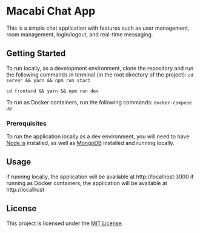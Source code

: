 # Macabi Chat App

This is a simple chat application with features such as user management, room management, login/logout, and real-time messaging.

## Getting Started
To run locally, as a development environment, clone the repository and run the following commands in terminal (in the root directory of the project):
```cd server && yarn && npm run start```

```cd frontend && yarn && npm run dev```

To run as Docker containers, run the following commands:
```docker-compose up```

### Prerequisites
To run the application locally as a dev environment, you will need to have [Node.js](https://nodejs.org/en/) installed, 
as well as [MongoDB](https://www.mongodb.com/try/download/community) installed and running locally.

## Usage

if running locally, the application will be available at http://localhost:3000
if running as Docker containers, the application will be available at http://localhost

## License

This project is licensed under the [MIT License](LICENSE).